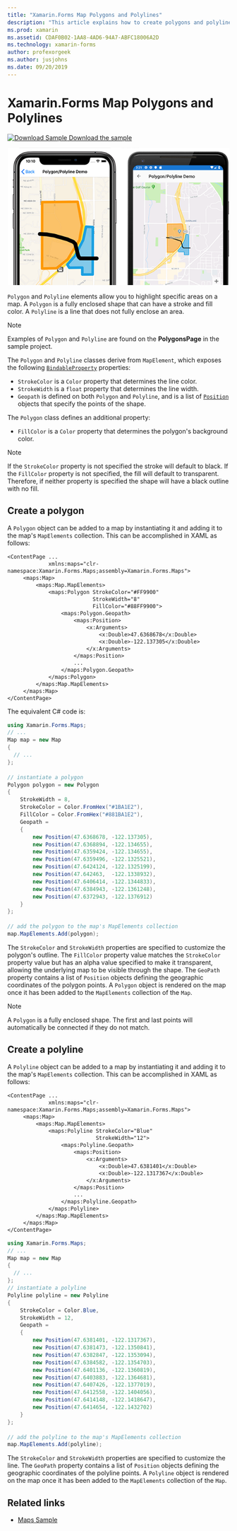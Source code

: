 ```yaml
---
title: "Xamarin.Forms Map Polygons and Polylines"
description: "This article explains how to create polygons and polylines on a Xamarin.Forms map instance."
ms.prod: xamarin
ms.assetid: CDAF0B02-1AA8-4AD6-94A7-ABFC18006A2D
ms.technology: xamarin-forms
author: profexorgeek
ms.author: jusjohns
ms.date: 09/20/2019
---
```


# Xamarin.Forms Map Polygons and Polylines

[![Download Sample](~/media/shared/download.png) Download the sample](https://docs.microsoft.com/samples/xamarin/xamarin-forms-samples/workingwithmaps)

[!["Polygon and Polyline demo on iOS and Android"](polygons-images/polygon-app-cropped.png)](polygons-images/polygon-app.png#lightbox)

`Polygon` and `Polyline` elements allow you to highlight specific areas on a map. A `Polygon` is a fully enclosed shape that can have a stroke and fill color. A `Polyline` is a line that does not fully enclose an area.

> [!NOTE]
> Examples of `Polygon` and `Polyline` are found on the **PolygonsPage** in the sample project.

The `Polygon` and `Polyline` classes derive from `MapElement`, which exposes the following [`BindableProperty`](xref:Xamarin.Forms.BindableProperty) properties:

- `StrokeColor` is a `Color` property that determines the line color.
- `StrokeWidth` is a `float` property that determines the line width.
- `Geopath` is defined on both `Polygon` and `Polyline`, and is a list of [`Position`](xref:Xamarin.Forms.Maps.Position) objects that specify the points of the shape.

The `Polygon` class defines an additional property:

- `FillColor` is a `Color` property that determines the polygon's background color.

> [!NOTE]
> If the `StrokeColor` property is not specified the stroke will default to black. If the `FillColor` property is not specified, the fill will default to transparent. Therefore, if neither property is specified the shape will have a black outline with no fill.

## Create a polygon

A `Polygon` object can be added to a map by instantiating it and adding it to the map's `MapElements` collection. This can be accomplished in XAML as follows:

```xaml
<ContentPage ...
             xmlns:maps="clr-namespace:Xamarin.Forms.Maps;assembly=Xamarin.Forms.Maps">
     <maps:Map>
         <maps:Map.MapElements>
             <maps:Polygon StrokeColor="#FF9900"
                           StrokeWidth="8"
                           FillColor="#88FF9900">
                 <maps:Polygon.Geopath>
                     <maps:Position>
                         <x:Arguments>
                             <x:Double>47.6368678</x:Double>
                             <x:Double>-122.137305</x:Double>
                         </x:Arguments>
                     </maps:Position>
                     ...
                 </maps:Polygon.Geopath>
             </maps:Polygon>
         </maps:Map.MapElements>
     </maps:Map>
</ContentPage>
```

The equivalent C# code is:

```csharp
using Xamarin.Forms.Maps;
// ...
Map map = new Map
{
  // ...
};

// instantiate a polygon
Polygon polygon = new Polygon
{
    StrokeWidth = 8,
    StrokeColor = Color.FromHex("#1BA1E2"),
    FillColor = Color.FromHex("#881BA1E2"),
    Geopath =
    {
        new Position(47.6368678, -122.137305),
        new Position(47.6368894, -122.134655),
        new Position(47.6359424, -122.134655),
        new Position(47.6359496, -122.1325521),
        new Position(47.6424124, -122.1325199),
        new Position(47.642463,  -122.1338932),
        new Position(47.6406414, -122.1344833),
        new Position(47.6384943, -122.1361248),
        new Position(47.6372943, -122.1376912)
    }
};

// add the polygon to the map's MapElements collection
map.MapElements.Add(polygon);
```

The `StrokeColor` and `StrokeWidth` properties are specified to customize the polygon's outline. The `FillColor` property value matches the `StrokeColor` property value but has an alpha value specified to make it transparent, allowing the underlying map to be visible through the shape. The `GeoPath` property contains a list of `Position` objects defining the geographic coordinates of the polygon points. A `Polygon` object is rendered on the map once it has been added to the `MapElements` collection of the `Map`.

> [!NOTE]
> A `Polygon` is a fully enclosed shape. The first and last points will automatically be connected if they do not match.

## Create a polyline

A `Polyline` object can be added to a map by instantiating it and adding it to the map's `MapElements` collection. This can be accomplished in XAML as follows:

```xaml
<ContentPage ...
             xmlns:maps="clr-namespace:Xamarin.Forms.Maps;assembly=Xamarin.Forms.Maps">
     <maps:Map>
         <maps:Map.MapElements>
             <maps:Polyline StrokeColor="Blue"
                            StrokeWidth="12">
                 <maps:Polyline.Geopath>
                     <maps:Position>
                         <x:Arguments>
                             <x:Double>47.6381401</x:Double>
                             <x:Double>-122.1317367</x:Double>
                         </x:Arguments>
                     </maps:Position>
                     ...
                 </maps:Polyline.Geopath>
             </maps:Polyline>
         </maps:Map.MapElements>
     </maps:Map>
</ContentPage>
```

```csharp
using Xamarin.Forms.Maps;
// ...
Map map = new Map
{
  // ...
};
// instantiate a polyline
Polyline polyline = new Polyline
{
    StrokeColor = Color.Blue,
    StrokeWidth = 12,
    Geopath =
    {
        new Position(47.6381401, -122.1317367),
        new Position(47.6381473, -122.1350841),
        new Position(47.6382847, -122.1353094),
        new Position(47.6384582, -122.1354703),
        new Position(47.6401136, -122.1360819),
        new Position(47.6403883, -122.1364681),
        new Position(47.6407426, -122.1377019),
        new Position(47.6412558, -122.1404056),
        new Position(47.6414148, -122.1418647),
        new Position(47.6414654, -122.1432702)
    }
};

// add the polyline to the map's MapElements collection
map.MapElements.Add(polyline);
```

The `StrokeColor` and `StrokeWidth` properties are specified to customize the line. The `GeoPath` property contains a list of `Position` objects defining the geographic coordinates of the polyline points. A `Polyline` object is rendered on the map once it has been added to the `MapElements` collection of the `Map`.

## Related links

- [Maps Sample](https://docs.microsoft.com/samples/xamarin/xamarin-forms-samples/workingwithmaps)
